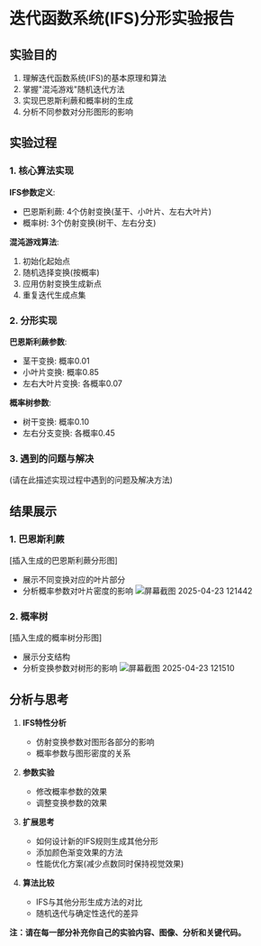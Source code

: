 # 迭代函数系统(IFS)分形实验报告

## 实验目的

1. 理解迭代函数系统(IFS)的基本原理和算法
2. 掌握"混沌游戏"随机迭代方法
3. 实现巴恩斯利蕨和概率树的生成
4. 分析不同参数对分形图形的影响

## 实验过程

### 1. 核心算法实现

**IFS参数定义**:
- 巴恩斯利蕨: 4个仿射变换(茎干、小叶片、左右大叶片)
- 概率树: 3个仿射变换(树干、左右分支)

**混沌游戏算法**:
1. 初始化起始点
2. 随机选择变换(按概率)
3. 应用仿射变换生成新点
4. 重复迭代生成点集

### 2. 分形实现

**巴恩斯利蕨参数**:
- 茎干变换: 概率0.01
- 小叶片变换: 概率0.85
- 左右大叶片变换: 各概率0.07

**概率树参数**:
- 树干变换: 概率0.10
- 左右分支变换: 各概率0.45

### 3. 遇到的问题与解决

(请在此描述实现过程中遇到的问题及解决方法)

## 结果展示

### 1. 巴恩斯利蕨
[插入生成的巴恩斯利蕨分形图]
- 展示不同变换对应的叶片部分
- 分析概率参数对叶片密度的影响
![屏幕截图 2025-04-23 121442](https://github.com/user-attachments/assets/8512bd34-ba3f-4c57-996e-545edf604a13)

### 2. 概率树 
[插入生成的概率树分形图]
- 展示分支结构
- 分析变换参数对树形的影响
![屏幕截图 2025-04-23 121510](https://github.com/user-attachments/assets/e37f720c-15af-4426-afa4-a1c2575dac68)

## 分析与思考

1. **IFS特性分析**
   - 仿射变换参数对图形各部分的影响
   - 概率参数与图形密度的关系

2. **参数实验**
   - 修改概率参数的效果
   - 调整变换参数的效果

3. **扩展思考**
   - 如何设计新的IFS规则生成其他分形
   - 添加颜色渐变效果的方法
   - 性能优化方案(减少点数同时保持视觉效果)

4. **算法比较**
   - IFS与其他分形生成方法的对比
   - 随机迭代与确定性迭代的差异

**注：请在每一部分补充你自己的实验内容、图像、分析和关键代码。**
